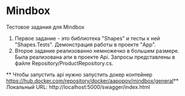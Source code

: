# Mindbox
Тестовое задания для Mindbox
1. Первое задание - это библиотека "Shapes" и тесты к ней "Shapes.Tests". Демонстрация работы в проекте "App".
2. Второе задание реализованно немножечко в большем размере. Была реализована апи в проекте Api. Запросы представлены в файле Repository/ProductRepository.cs.

  ** Чтобы запустить api нужно запустить докер контейнер https://hub.docker.com/repository/docker/aapopov/mindbox/general**
  Локальный URL: http://localhost:5000/swagger/index.html
